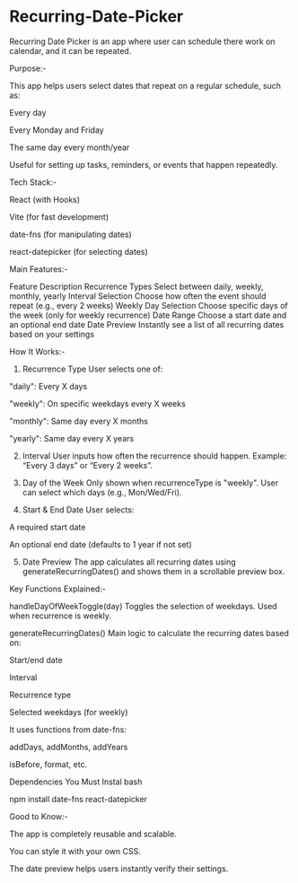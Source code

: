 # Recurring-Date-Picker
Recurring Date Picker is an app where user can schedule there work on calendar, and it can be repeated.

Purpose:-

This app helps users select dates that repeat on a regular schedule, such as:

Every day

Every Monday and Friday

The same day every month/year

Useful for setting up tasks, reminders, or events that happen repeatedly.

Tech Stack:-

React (with Hooks)

Vite (for fast development)

date-fns (for manipulating dates)

react-datepicker (for selecting dates)

Main Features:-

Feature	Description
Recurrence Types	Select between daily, weekly, monthly, yearly
Interval Selection	Choose how often the event should repeat (e.g., every 2 weeks)
Weekly Day Selection	Choose specific days of the week (only for weekly recurrence)
Date Range	Choose a start date and an optional end date
Date Preview	Instantly see a list of all recurring dates based on your settings

How It Works:-

1. Recurrence Type
User selects one of:

"daily": Every X days

"weekly": On specific weekdays every X weeks

"monthly": Same day every X months

"yearly": Same day every X years

2. Interval
User inputs how often the recurrence should happen.
Example: “Every 3 days” or “Every 2 weeks”.

3. Day of the Week
Only shown when recurrenceType is "weekly".
User can select which days (e.g., Mon/Wed/Fri).

4. Start & End Date
User selects:

A required start date

An optional end date (defaults to 1 year if not set)

5. Date Preview
The app calculates all recurring dates using generateRecurringDates() and shows them in a scrollable preview box.

Key Functions Explained:-

handleDayOfWeekToggle(day)
Toggles the selection of weekdays.
Used when recurrence is weekly.

generateRecurringDates()
Main logic to calculate the recurring dates based on:

Start/end date

Interval

Recurrence type

Selected weekdays (for weekly)

It uses functions from date-fns:

addDays, addMonths, addYears

isBefore, format, etc.

Dependencies You Must Instal
bash

npm install date-fns react-datepicker

Good to Know:-

The app is completely reusable and scalable.

You can style it with your own CSS.

The date preview helps users instantly verify their settings.

